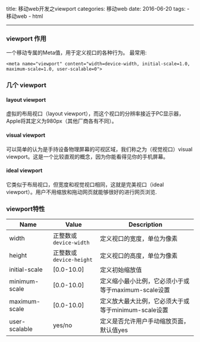 title: 移动web开发之viewport
categories: 移动web
date: 2016-06-20
tags:
	- 移动web
	- html
	
---
### viewport 作用
一个移动专属的Meta值，用于定义视口的各种行为。
最常用:

	<meta name="viewport" content="width=device-width, initial-scale=1.0, maximum-scale=1.0, user-scalable=0">

### 几个 viewport

#### layout viewport

虚拟的布局视口（layout viewport），而这个视口的分辨率接近于PC显示器，Apple将其定义为980px（其他厂商各有不同）。

#### visual viewport

可以简单的认为是手持设备物理屏幕的可视区域，我们称之为（视觉视口）visual viewport。这是一个比较直观的概念，因为你能看得见你的手机屏幕。

#### ideal viewport

它类似于布局视口，但宽度和视觉视口相同，这就是完美视口（ideal viewport）。用户不用缩放和拖动网页就能够很好的进行网页浏览.

### viewport特性

Name | Value | Description
--- | --- | ---
width | 正整数或 `device-width` | 定义视口的宽度，单位为像素
height | 正整数或 `device-height` | 定义视口的高度，单位为像素
initial-scale | [0.0-10.0] | 定义初始缩放值
minimum-scale | [0.0-10.0] | 定义缩小最小比例，它必须小于或等于maximum-scale设置
maximum-scale | [0.0-10.0] | 定义放大最大比例，它必须大于或等于minimum-scale设置
user-scalable | yes/no | 定义是否允许用户手动缩放页面，默认值yes